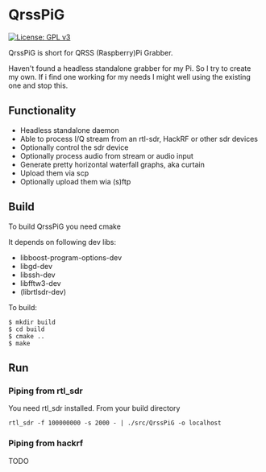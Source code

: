 # QrssPiG

[![License: GPL v3](https://img.shields.io/badge/License-GPL%20v3-blue.svg)](http://www.gnu.org/licenses/gpl-3.0)

QrssPiG is short for QRSS (Raspberry)Pi Grabber.

Haven't found a headless standalone grabber for my Pi. So I try to create my own.
If i find one working for my needs I might well using the existing one and stop this.

## Functionality
 - Headless standalone daemon
 - Able to process I/Q stream from an rtl-sdr, HackRF or other sdr devices
 - Optionally control the sdr device
 - Optionally process audio from stream or audio input
 - Generate pretty horizontal waterfall graphs, aka curtain
 - Upload them via scp
 - Optionally upload them wia (s)ftp

## Build
To build QrssPiG you need cmake

It depends on following dev libs:
 - libboost-program-options-dev
 - libgd-dev
 - libssh-dev
 - libfftw3-dev
 - (librtlsdr-dev)

To build:
```
$ mkdir build
$ cd build
$ cmake ..
$ make
```

## Run
### Piping from rtl_sdr
You need rtl_sdr installed. From your build directory
```
rtl_sdr -f 100000000 -s 2000 - | ./src/QrssPiG -o localhost
```

### Piping from hackrf
TODO
